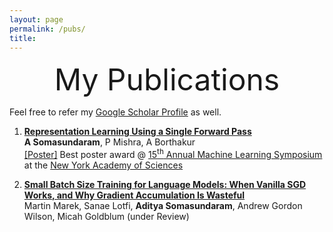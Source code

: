 ```yaml
---
layout: page
permalink: /pubs/
title:
---
```


<center>
        <font size="7">My Publications</font>
    </center>

Feel free to refer my [Google Scholar Profile](https://scholar.google.com/citations?user=wvh68FUAAAAJ&hl=en) as well.

1. [**Representation Learning Using a Single Forward Pass**](https://arxiv.org/abs/2402.09769) <br />
   **A Somasundaram**, P Mishra, A Borthakur <br />
   [[Poster]](https://drive.google.com/file/d/1MGvw7TpTwyrQAKBt2wryS2ekToxdcQx5/view) Best poster award @ [15<sup>th</sup> Annual Machine Learning Symposium](https://events.nyas.org/event/23384180-ad97-4cad-baee-adae8e260c89/summary) at the [New York Academy of Sciences](https://www.nyas.org/)
   

2. [**Small Batch Size Training for Language Models: When Vanilla SGD Works, and Why Gradient Accumulation Is Wasteful**](https://arxiv.org/abs/2507.07101) <br />
   Martin Marek, Sanae Lotfi, **Aditya Somasundaram**, Andrew Gordon Wilson, Micah Goldblum (under Review)
